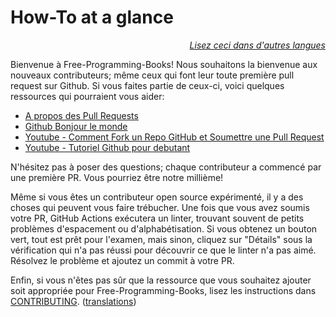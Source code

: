 # How-To at a glance

<div align="right" markdown="1">

*[Lisez ceci dans d'autres langues](../README.md#translations)*

</div>

Bienvenue à Free-Programming-Books! Nous souhaitons la bienvenue aux nouveaux contributeurs; même ceux qui font leur toute première pull request sur Github. Si vous faites partie de ceux-ci, voici quelques ressources qui pourraient vous aider:

* [A propos des Pull Requests](https://help.github.com/articles/about-pull-requests/)
* [Github Bonjour le monde](https://guides.github.com/activities/hello-world/)
* [Youtube - Comment Fork un Repo GitHub et Soumettre une Pull Request](https://www.youtube.com/watch?v=G1I3HF4YWEw)
* [Youtube - Tutoriel Github pour debutant](https://www.youtube.com/watch?v=0fKg7e37bQE)


N'hésitez pas à poser des questions; chaque contributeur a commencé par une première PR. Vous pourriez être notre millième!

Même si vous êtes un contributeur open source expérimenté, il y a des choses qui peuvent vous faire trébucher. Une fois que vous avez soumis votre PR, GitHub Actions exécutera un linter, trouvant souvent de petits problèmes d'espacement ou d'alphabétisation. Si vous obtenez un bouton vert, tout est prêt pour l'examen, mais sinon, cliquez sur "Détails" sous la vérification qui n'a pas réussi pour découvrir ce que le linter n'a pas aimé. Résolvez le problème et ajoutez un commit à votre PR.

Enfin, si vous n'êtes pas sûr que la ressource que vous souhaitez ajouter soit appropriée pour Free-Programming-Books, lisez les instructions dans [CONTRIBUTING](CONTRIBUTING-fr.md). ([translations](../README.md#translations))
